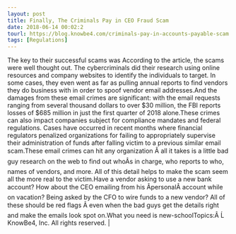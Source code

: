 ```yaml
---
layout: post
title: Finally, The Criminals Pay in CEO Fraud Scam
date: 2018-06-14 00:02:2
tourl: https://blog.knowbe4.com/criminals-pay-in-accounts-payable-scam
tags: [Regulations]
---
```

The key to their successful scams was According to the article, the scams were well thought out. The cybercriminals did their research using online resources and company websites to identify the individuals to target. In some cases, they even went as far as pulling annual reports to find vendors they do business with in order to spoof vendor email addresses.And the damages from these email crimes are significant: with the email requests ranging from several thousand dollars to over $30 million, the FBI reports losses of $685 million in just the first quarter of 2018 alone.These crimes can also impact companies subject for compliance mandates and federal regulations. Cases have occurred in recent months where financial regulators penalized organizations for failing to appropriately supervise their administration of funds after falling victim to a previous similar email scam.These email crimes can hit any organization Â all it takes is a little bad guy research on the web to find out whoÂs in charge, who reports to who, names of vendors, and more. All of this detail helps to make the scam seem all the more real to the victim.Have a vendor asking to use a new bank account? How about the CEO emailing from his ÂpersonalÂ account while on vacation? Being asked by the CFO to wire funds to a new vendor? All of these should be red flags Â even when the bad guys get the details right and make the emails look spot on.What you need is new-schoolTopics:Â Ĺ  KnowBe4, Inc. All rights reserved. | 